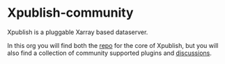 # Xpublish-community

Xpublish is a pluggable Xarray based dataserver.

In this org you will find both the [repo](https://github.com/xpublish-community/xpublish) for the core of Xpublish, but you will also find a collection of community supported plugins and [discussions](https://github.com/xpublish-community/community/discussions?discussions_q=).
